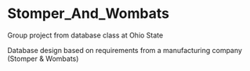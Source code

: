 # Stomper_And_Wombats

Group project from database class at Ohio State

Database design based on requirements from a manufacturing company (Stomper & Wombats)
